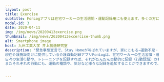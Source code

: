 ```yaml
---
layout: post
title: Exercise
subtitle: FonLogアプリは在宅ワーカーの生活週間・運動記録用にも使えます。多くの方に届けます！
modal-id: 3
date: 2020-04-11
img: /img/news/20200413exercise.png
thumbnail: /img/news/20200413excercise-thumb.png
alt: Smartphone image
host: 九州工業大学 井上創造研究室
description: "緊急事態宣言で、Stay Homeが叫ばれていますが、家にこもる→運動不足・生活習慣の乱れ→ストレス・免疫力低下、の恐れがあります。
現在介護施設向けに提供している介護自動記録アプリFonLogは、在宅ワーカーの生活習慣・運動記録用にも使うことができます。
日々の生活行動や、トレーニングを記録すれば、それがだんだん自動的に記録（行動認識）されるようになります。
またそれぞれの行動にも、運動の種類や、気分など様々な記録を追加することができますので、ストレスがたまりがちな在宅の日々をふりかえって健康を保つことができます。"


---
```


